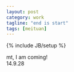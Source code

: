 ```yaml
---
layout: post
category: work
tagline: "end is start"
tags: [meituan]
---
```

{% include JB/setup %}

mt, I am coming!    
                14.9.28


